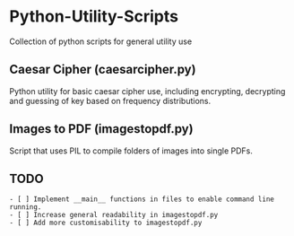 # Python-Utility-Scripts
Collection of python scripts for general utility use

## Caesar Cipher (caesarcipher.py)
Python utility for basic caesar cipher use, including encrypting, decrypting and guessing of key based on frequency distributions.

## Images to PDF (imagestopdf.py)
Script that uses PIL to compile folders of images into single PDFs.

## TODO
    - [ ] Implement __main__ functions in files to enable command line running.
    - [ ] Increase general readability in imagestopdf.py
    - [ ] Add more customisability to imagestopdf.py
